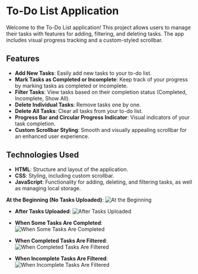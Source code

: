 # To-Do List Application

Welcome to the To-Do List application! This project allows users to manage their tasks with features for adding, filtering, and deleting tasks. The app includes visual progress tracking and a custom-styled scrollbar.

## Features

- **Add New Tasks**: Easily add new tasks to your to-do list.
- **Mark Tasks as Completed or Incomplete**: Keep track of your progress by marking tasks as completed or incomplete.
- **Filter Tasks**: View tasks based on their completion status (Completed, Incomplete, Show All).
- **Delete Individual Tasks**: Remove tasks one by one.
- **Delete All Tasks**: Clear all tasks from your to-do list.
- **Progress Bar and Circular Progress Indicator**: Visual indicators of your task completion.
- **Custom Scrollbar Styling**: Smooth and visually appealing scrollbar for an enhanced user experience.

## Technologies Used

- **HTML**: Structure and layout of the application.
- **CSS**: Styling, including custom scrollbar.
- **JavaScript**: Functionality for adding, deleting, and filtering tasks, as well as managing local storage.

**At the Beginning (No Tasks Uploaded)**:
  ![At the Beginning](https://i.ibb.co/b6CtcSK/Screenshot-2024-09-08-130028.png)

- **After Tasks Uploaded**:
  ![After Tasks Uploaded](https://i.ibb.co/9wyzsJD/Screenshot-2024-09-08-130103.png)

- **When Some Tasks Are Completed**:
  ![When Some Tasks Are Completed](https://i.ibb.co/hMwxWPx/Screenshot-2024-09-08-130118.png)

- **When Completed Tasks Are Filtered**:
  ![When Completed Tasks Are Filtered](https://i.ibb.co/V92JG0J/Screenshot-2024-09-08-130133.png)

- **When Incomplete Tasks Are Filtered**:
  ![When Incomplete Tasks Are Filtered](https://i.ibb.co/n6Lbtmp/Screenshot-2024-09-08-130149.png)
